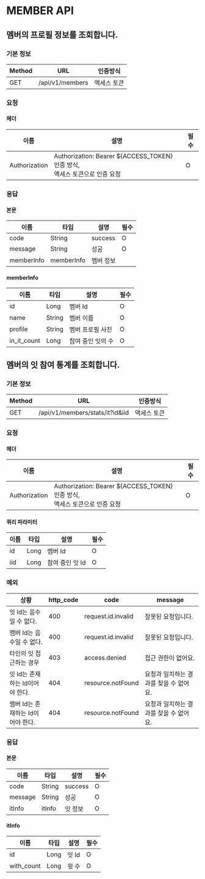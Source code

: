 # MEMBER API

## 멤버의 프로필 정보를 조회합니다.

### 기본 정보

| Method | URL             | 인증방식   |
|--------|-----------------|--------|
| GET    | /api/v1/members | 액세스 토큰 |

### 요청

#### 헤더

| 이름            | 설명                                                               | 필수 |
|---------------|------------------------------------------------------------------|----|
| Authorization | Authorization: Bearer ${ACCESS_TOKEN} 인증 방식, <br> 액세스 토큰으로 인증 요청 | O  |

### 응답

#### 본문

| 이름         | 타입         | 설명      | 필수 |
|------------|------------|---------|----|
| code       | String     | success | O  |
| message    | String     | 성공      | O  |
| memberInfo | memberInfo | 멤버 정보   |    |

#### memberInfo

| 이름          | 타입     | 설명         | 필수 |
|-------------|--------|------------|----|
| id          | Long   | 멤버 Id      | O  |
| name        | String | 멤버 이름      | O  |
| profile     | String | 멤버 프로필 사진  | O  |
| in_it_count | Long   | 참여 중인 잇의 수 | O  |

## 멤버의 잇 참여 통계를 조회합니다.

### 기본 정보

| Method | URL                             | 인증방식   |
|--------|---------------------------------|--------|
| GET    | /api/v1/members/stats/it?id&iid | 액세스 토큰 |

### 요청

#### 헤더

| 이름            | 설명                                                               | 필수 |
|---------------|------------------------------------------------------------------|----|
| Authorization | Authorization: Bearer ${ACCESS_TOKEN} 인증 방식, <br> 액세스 토큰으로 인증 요청 | O  |

#### 쿼리 파라미터

| 이름  | 타입   | 설명         | 필수 |
|-----|------|------------|----|
| id  | Long | 멤버 Id      | O  |
| iid | Long | 참여 중인 잇 Id | O  |

### 예외

| 상황                    | http_code | code               | message                |
|-----------------------|-----------|--------------------|------------------------|
| 잇 Id는 음수일 수 없다.       | 400       | request.id.invalid | 잘못된 요청입니다.             |
| 멤버 Id는 음수일 수 없다.      | 400       | request.id.invalid | 잘못된 요청입니다.             |
| 타인의 잇 접근하는 경우         | 403       | access.denied      | 접근 권한이 없어요.            |
| 잇 Id는 존재하는 Id이어야 한다.  | 404       | resource.notFound  | 요청과 일치하는 결과를 찾을 수 없어요. |
| 멤버 Id는 존재하는 Id이어야 한다. | 404       | resource.notFound  | 요청과 일치하는 결과를 찾을 수 없어요. |

### 응답

#### 본문

| 이름      | 타입     | 설명      | 필수 |
|---------|--------|---------|----|
| code    | String | success | O  |
| message | String | 성공      | O  |
| itInfo  | itInfo | 잇 정보    | O  |

#### itInfo

| 이름         | 타입   | 설명   | 필수 |
|------------|------|------|----|
| id         | Long | 잇 Id | O  |
| with_count | Long | 윗 수  | O  |
